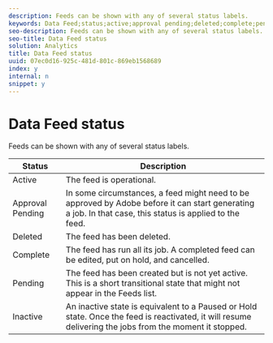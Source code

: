 ```yaml
---
description: Feeds can be shown with any of several status labels.
keywords: Data Feed;status;active;approval pending;deleted;complete;pending;inactive
seo-description: Feeds can be shown with any of several status labels.
seo-title: Data Feed status
solution: Analytics
title: Data Feed status
uuid: 07ec0d16-925c-481d-801c-869eb1568689
index: y
internal: n
snippet: y
---
```


# Data Feed status

Feeds can be shown with any of several status labels.

|  Status  | Description  |
|---|---|
|  Active  | The feed is operational.  |
|  Approval Pending  | In some circumstances, a feed might need to be approved by Adobe before it can start generating a job. In that case, this status is applied to the feed.  |
|  Deleted  | The feed has been deleted.  |
|  Complete  | The feed has run all its job. A completed feed can be edited, put on hold, and cancelled.  |
|  Pending  | The feed has been created but is not yet active. This is a short transitional state that might not appear in the Feeds list.  |
|  Inactive  | An inactive state is equivalent to a Paused or Hold state. Once the feed is reactivated, it will resume delivering the jobs from the moment it stopped.  |

